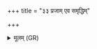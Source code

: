 +++
title = "३३ प्रजाम् एव समृद्धिम्"

+++
<details><summary>मूलम् (GR)</summary>

प्रजाम् एव समृद्धिम् अक्षितिम् अव रुन्धे  
यः (…) ॥ [सेए १७.२७.४ब्
</details>